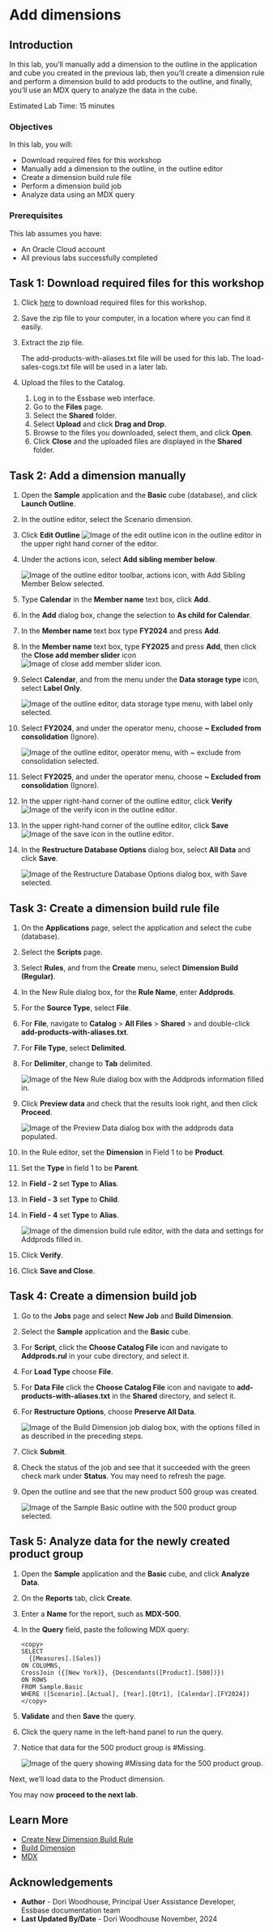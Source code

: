 # Add dimensions

## Introduction

In this lab, you’ll manually add a dimension to the outline in the application and cube you created in the previous lab, then you’ll create a dimension rule and perform a dimension build to add products to the outline, and finally, you’ll use an MDX query to analyze the data in the cube.

Estimated Lab Time: 15 minutes

### Objectives

In this lab, you will:

* Download required files for this workshop
* Manually add a dimension to the outline, in the outline editor
* Create a dimension build rule file
* Perform a dimension build job
* Analyze data using an MDX query

### Prerequisites

This lab assumes you have:

* An Oracle Cloud account
* All previous labs successfully completed

## Task 1: Download required files for this workshop

1. Click [here](https://c4u04.objectstorage.us-ashburn-1.oci.customer-oci.com/p/EcTjWk2IuZPZeNnD_fYMcgUhdNDIDA6rt9gaFj_WZMiL7VvxPBNMY60837hu5hga/n/c4u04/b/livelabsfiles/o/data-management-library-files/add-products-with-aliases-and-load-sales-cogs-files.zip) to download required files for this workshop.

2. Save the zip file to your computer, in a location where you can find it easily.

3. Extract the zip file.

    The add-products-with-aliases.txt file will be used for this lab. The load-sales-cogs.txt file will be used in a later lab.

4. Upload the files to the Catalog.

    1. Log in to the Essbase web interface.
    2. Go to the **Files** page.
    3. Select the **Shared** folder.
    4. Select **Upload** and click **Drag and Drop**.
    5. Browse to the files you downloaded, select them, and click **Open**.
    6. Click **Close** and the uploaded files are displayed in the **Shared** folder.

## Task 2: Add a dimension manually

1. Open the **Sample** application and the **Basic** cube (database), and click **Launch Outline**.

2. In the outline editor, select the Scenario dimension.

3. Click **Edit Outline** ![Image of the edit outline icon in the outline editor](images/icon-edit-outline-redwood.png) in the upper right hand corner of the editor.

4. Under the actions icon, select **Add sibling member below**.

    ![Image of the outline editor toolbar, actions icon, with Add Sibling Member Below selected.](images/add-sibling-redwood.png)

5. Type **Calendar** in the **Member name** text box, click **Add**.

6. In the **Add** dialog box, change the selection to **As child for Calendar**.

7. In the **Member name** text box type **FY2024** and press **Add**.

8. In the **Member name** text box, type **FY2025** and press **Add**, then click the **Close add member slider** icon ![Image of close add member slider icon](images/close-slider-icon-redwood.png).

9. Select **Calendar**, and from the menu under the **Data storage type** icon, select **Label Only**.

    ![Image of the outline editor, data storage type menu, with label only selected.](images/label-only-redwood.png)

10. Select **FY2024**, and under the operator menu, choose **~ Excluded from consolidation** (Ignore).

    ![Image of the outline editor, operator menu, with ~ exclude from consolidation selected.](images/operator-ignore-redwood.png)

11. Select **FY2025**, and under the operator menu, choose **~ Excluded from consolidation** (Ignore).

12. In the upper right-hand corner of the outline editor, click **Verify** ![Image of the verify icon in the outline editor](images/verify-outline-icon-redwood.png).

13. In the upper right-hand corner of the outline editor, click **Save** ![Image of the save icon in the outline editor](images/save-outline-icon-redwood.png).

14. In the **Restructure Database Options** dialog box, select **All Data** and click **Save**.

    ![Image of the Restructure Database Options dialog box, with Save selected.](images/restructure-database-options-redwood.png)

## Task 3: Create a dimension build rule file

1. On the **Applications** page, select the application and select the cube (database).

2. Select the **Scripts** page.

3. Select **Rules**, and from the **Create** menu, select **Dimension Build (Regular)**.

4. In the New Rule dialog box, for the **Rule Name**, enter **Addprods**.

5. For the **Source Type**, select **File**.

6. For **File**, navigate to **Catalog** > **All Files** > **Shared** > and double-click **add-products-with-aliases.txt**.

7. For **File Type**, select **Delimited**.

8. For **Delimiter**, change to **Tab** delimited.

    ![Image of the New Rule dialog box with the Addprods information filled in.](images/addprods-rule-redwood.png)

9. Click **Preview data** and check that the results look right, and then click **Proceed**.

    ![Image of the Preview Data dialog box with the addprods data populated.](images/addprods-rule-preview-data-redwood.png)

10. In the Rule editor, set the **Dimension** in Field 1 to be **Product**.

11. Set the **Type** in field 1 to be **Parent**.

12. In **Field - 2** set **Type** to **Alias**.

13. In **Field - 3** set **Type** to **Child**.

14. In **Field - 4** set **Type** to **Alias**.

    ![Image of the dimension build rule editor, with the data and settings for Addprods filled in.](images/dimension-build-rule-editor-redwood.png)

15. Click **Verify**.

16. Click **Save and Close**.

## Task 4: Create a dimension build job

1. Go to the **Jobs** page and select **New Job** and **Build Dimension**.

2. Select the **Sample** application and the **Basic** cube.

3. For **Script**, click the **Choose Catalog File** icon and navigate to **Addprods.rul** in your cube directory, and select it.

4. For **Load Type** choose **File**.

5. For **Data File** click the **Choose Catalog File** icon and navigate to **add-products-with-aliases.txt** in the **Shared** directory, and select it.

6. For **Restructure Options**, choose **Preserve All Data**.

    ![Image of the Build Dimension job dialog box, with the options filled in as described in the preceding steps.](images/build-dimension-job-redwood.png)

7. Click **Submit**.

8. Check the status of the job and see that it succeeded with the green check mark under **Status**. You may need to refresh the page.

9. Open the outline and see that the new product 500 group was created.

    ![Image of the Sample Basic outline with the 500 product group selected.](images/outline-with-500-products-redwood.png)

## Task 5: Analyze data for the newly created product group

1. Open the **Sample** application and the **Basic** cube, and click **Analyze Data**.

2. On the **Reports** tab, click **Create**.

3. Enter a **Name** for the report, such as **MDX-500**.

4. In the **Query** field, paste the following MDX query:

    ```
    <copy>
    SELECT
      {[Measures].[Sales]}
    ON COLUMNS,
    CrossJoin ({[New York]}, {Descendants([Product].[500])})
    ON ROWS
    FROM Sample.Basic
    WHERE ([Scenario].[Actual], [Year].[Qtr1], [Calendar].[FY2024])
    </copy>
    ```

5. **Validate** and then **Save** the query.

6. Click the query name in the left-hand panel to run the query.

7. Notice that data for the 500 product group is #Missing.

    ![Image of the query showing #Missing data for the 500 product group.](images/missing-product-data.png)

Next, we’ll load data to the Product dimension.

You may now **proceed to the next lab**.

## Learn More

* [Create New Dimension Build Rule](https://docs.oracle.com/en/database/other-databases/essbase/21/essdm/create-new-dimension-build-rule.html)
* [Build Dimension](https://docs.oracle.com/en/database/other-databases/essbase/21/ugess/run-and-manage-jobs-using-web-interface.html#GUID-823F8D30-0A59-4835-97FC-6A6494B46D36)
* [MDX](https://docs.oracle.com/en/database/other-databases/essbase/21/esscq/mdx.html)

## Acknowledgements

* **Author** - Dori Woodhouse, Principal User Assistance Developer, Essbase documentation team
* **Last Updated By/Date** - Dori Woodhouse November, 2024
